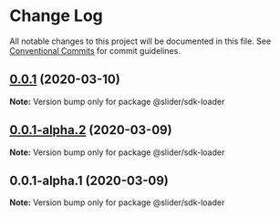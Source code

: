 # Change Log

All notable changes to this project will be documented in this file.
See [Conventional Commits](https://conventionalcommits.org) for commit guidelines.

## [0.0.1](https://github.com/vibodev/lernaDemo/compare/@slider/sdk-loader@0.0.1-alpha.2...@slider/sdk-loader@0.0.1) (2020-03-10)

**Note:** Version bump only for package @slider/sdk-loader





## [0.0.1-alpha.2](https://github.com/vibodev/lernaDemo/compare/@slider/sdk-loader@0.0.1-alpha.1...@slider/sdk-loader@0.0.1-alpha.2) (2020-03-09)

**Note:** Version bump only for package @slider/sdk-loader





## 0.0.1-alpha.1 (2020-03-09)

**Note:** Version bump only for package @slider/sdk-loader
